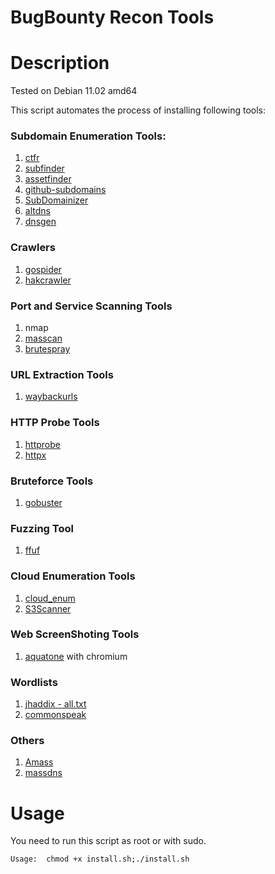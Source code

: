 # BugBounty Recon Tools

# Description

Tested on Debian 11.02 amd64

This script automates the process of installing following tools:

### Subdomain Enumeration Tools:

1) <a href="https://github.com/UnaPibaGeek/ctfr">ctfr</a>
2) <a href="https://github.com/projectdiscovery/subfinder">subfinder</a>
3) <a href="https://github.com/tomnomnom/assetfinder">assetfinder</a>
4) <a href="https://github.com/gwen001/github-subdomains">github-subdomains</a>
5) <a href="https://github.com/nsonaniya2010/SubDomainizer">SubDomainizer</a>
6) <a href="https://github.com/infosec-au/altdns">altdns</a>
7) <a href="https://github.com/ProjectAnte/dnsgen">dnsgen</a>

### Crawlers

1) <a href="https://github.com/jaeles-project/gospider">gospider</a>
2) <a href="https://github.com/hakluke/hakrawler">hakcrawler</a>

### Port and Service Scanning Tools

1) nmap
2) <a href="https://github.com/robertdavidgraham/masscan">masscan</a>
3) <a href="https://github.com/x90skysn3k/brutespray">brutespray</a>

### URL Extraction Tools

1) <a href="https://github.com/tomnomnom/waybackurls">waybackurls</a>

### HTTP Probe Tools

1) <a href="https://github.com/tomnomnom/httprobe">httprobe</a>
2) <a href="https://github.com/projectdiscovery/httpx">httpx</a>

### Bruteforce Tools

1) <a href="https://github.com/OJ/gobuster">gobuster</a>

### Fuzzing Tool

1) <a href="https://github.com/ffuf/ffuf">ffuf</a>

### Cloud Enumeration Tools

1) <a href="https://github.com/initstring/cloud_enum">cloud_enum</a>
2) <a href="https://github.com/sa7mon/S3Scanner">S3Scanner</a>

### Web ScreenShoting Tools

1) <a href="https://github.com/michenriksen/aquatone">aquatone</a> with chromium

### Wordlists

1) <a href="https://gist.github.com/jhaddix/86a06c5dc309d08580a018c66354a056">jhaddix - all.txt</a>
2) <a href="https://github.com/assetnote/commonspeak2-wordlists">commonspeak</a>

### Others

1) <a href="https://github.com/OWASP/Amass">Amass</a>
2) <a href="https://github.com/blechschmidt/massdns">massdns</a>


# Usage

You need to run this script as root or with sudo.
```
Usage:  chmod +x install.sh;./install.sh
```


